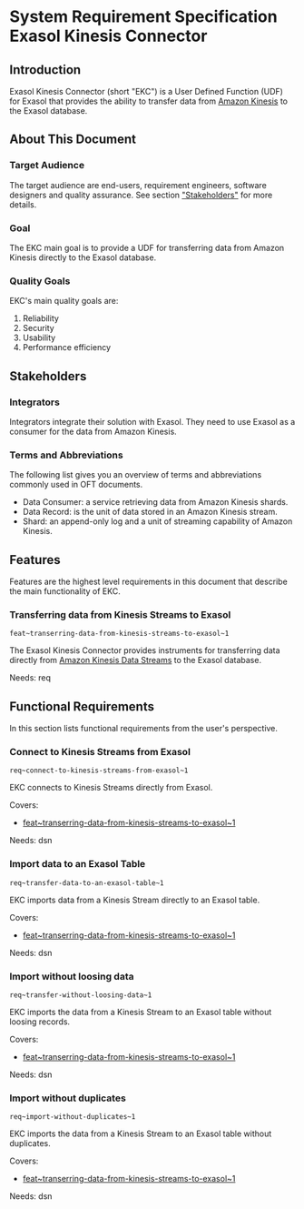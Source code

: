 # System Requirement Specification Exasol Kinesis Connector

## Introduction 

Exasol Kinesis Connector (short "EKC") is a User Defined Function (UDF) for Exasol that provides the ability to transfer data from [Amazon Kinesis](https://aws.amazon.com/kinesis/) to the Exasol database.

## About This Document

### Target Audience

The target audience are end-users, requirement engineers, software designers and quality assurance. See section ["Stakeholders"](#stakeholders) for more details.

### Goal

The EKC main goal is to provide a UDF for transferring data from Amazon Kinesis directly to the Exasol database. 

### Quality Goals

EKC's main quality goals are:

1. Reliability 
1. Security
1. Usability
1. Performance efficiency

## Stakeholders

### Integrators

Integrators integrate their solution with Exasol. They need to use Exasol as a consumer for the data from Amazon Kinesis.

### Terms and Abbreviations

The following list gives you an overview of terms and abbreviations commonly used in OFT documents.

* Data Consumer: a service retrieving data from Amazon Kinesis shards.
* Data Record: is the unit of data stored in an Amazon Kinesis stream. 
* Shard: an append-only log and a unit of streaming capability of Amazon Kinesis.

## Features

Features are the highest level requirements in this document that describe the main functionality of EKC.

### Transferring data from Kinesis Streams to Exasol
`feat~transerring-data-from-kinesis-streams-to-exasol~1`

The Exasol Kinesis Connector provides instruments for transferring data directly from [Amazon Kinesis Data Streams](https://aws.amazon.com/kinesis/data-streams/) to the Exasol database.

Needs: req

## Functional Requirements

In this section lists functional requirements from the user's perspective.

### Connect to Kinesis Streams from Exasol
`req~connect-to-kinesis-streams-from-exasol~1`

EKC connects to Kinesis Streams directly from Exasol.

Covers:

* [feat~transerring-data-from-kinesis-streams-to-exasol~1](#transferring-data-from-kinesis-streams-to-exasol)

Needs: dsn

### Import data to an Exasol Table
`req~transfer-data-to-an-exasol-table~1`

EKC imports data from a Kinesis Stream directly to an Exasol table.

Covers:

* [feat~transerring-data-from-kinesis-streams-to-exasol~1](#transferring-data-from-kinesis-streams-to-exasol)

Needs: dsn

### Import without loosing data
`req~transfer-without-loosing-data~1`

EKC imports the data from a Kinesis Stream to an Exasol table without loosing records.

Covers:

* [feat~transerring-data-from-kinesis-streams-to-exasol~1](#transferring-data-from-kinesis-streams-to-exasol)

Needs: dsn

### Import without duplicates
`req~import-without-duplicates~1`

EKC imports the data from a Kinesis Stream to an Exasol table without duplicates.

Covers:

* [feat~transerring-data-from-kinesis-streams-to-exasol~1](#transferring-data-from-kinesis-streams-to-exasol)

Needs: dsn

